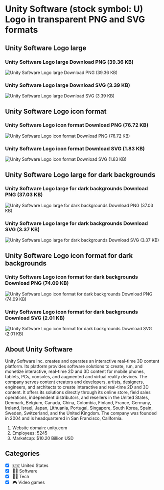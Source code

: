 # Unity Software (stock symbol: U) Logo in transparent PNG and SVG formats

## Unity Software Logo large

### Unity Software Logo large Download PNG (39.36 KB)

![Unity Software Logo large Download PNG (39.36 KB)](/img/orig/U_BIG-1ad04207.png)

### Unity Software Logo large Download SVG (3.39 KB)

![Unity Software Logo large Download SVG (3.39 KB)](/img/orig/U_BIG-7fb351b4.svg)

## Unity Software Logo icon format

### Unity Software Logo icon format Download PNG (76.72 KB)

![Unity Software Logo icon format Download PNG (76.72 KB)](/img/orig/U-ea48bc1d.png)

### Unity Software Logo icon format Download SVG (1.83 KB)

![Unity Software Logo icon format Download SVG (1.83 KB)](/img/orig/U-70bd0f23.svg)

## Unity Software Logo large for dark backgrounds

### Unity Software Logo large for dark backgrounds Download PNG (37.03 KB)

![Unity Software Logo large for dark backgrounds Download PNG (37.03 KB)](/img/orig/U_BIG.D-a3850c12.png)

### Unity Software Logo large for dark backgrounds Download SVG (3.37 KB)

![Unity Software Logo large for dark backgrounds Download SVG (3.37 KB)](/img/orig/U_BIG.D-cf637b9c.svg)

## Unity Software Logo icon format for dark backgrounds

### Unity Software Logo icon format for dark backgrounds Download PNG (74.09 KB)

![Unity Software Logo icon format for dark backgrounds Download PNG (74.09 KB)](/img/orig/U.D-7a606e31.png)

### Unity Software Logo icon format for dark backgrounds Download SVG (2.01 KB)

![Unity Software Logo icon format for dark backgrounds Download SVG (2.01 KB)](/img/orig/U.D-4ac05c1a.svg)

## About Unity Software

Unity Software Inc. creates and operates an interactive real-time 3D content platform. Its platform provides software solutions to create, run, and monetize interactive, real-time 2D and 3D content for mobile phones, tablets, PCs, consoles, and augmented and virtual reality devices. The company serves content creators and developers, artists, designers, engineers, and architects to create interactive and real-time 2D and 3D content. It offers its solutions directly through its online store, field sales operations, independent distributors, and resellers in the United States, Denmark, Belgium, Canada, China, Colombia, Finland, France, Germany, Ireland, Israel, Japan, Lithuania, Portugal, Singapore, South Korea, Spain, Sweden, Switzerland, and the United Kingdom. The company was founded in 2004 and is headquartered in San Francisco, California.

1. Website domain: unity.com
2. Employees: 5245
3. Marketcap: $10.20 Billion USD


## Categories
- [x] 🇺🇸 United States
- [x] 👨‍💻 Software
- [x] 👩‍💻 Tech
- [x] 🎮 Video games
